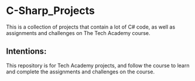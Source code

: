 # C-Sharp_Projects

This is a collection of projects that contain a lot of C# code, as well as assignments and challenges on The Tech Academy course.

## Intentions:

This repository is for Tech Academy projects, and follow the course to learn and complete the assignments and challenges on the course.
